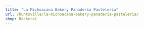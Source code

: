 ```yaml
---
title: "La Michoacana Bakery Panadería Pastelería"
url: /huntsville/la-michoacana-bakery-panaderia-pasteleria/
shop: Bäckerei
---
```

